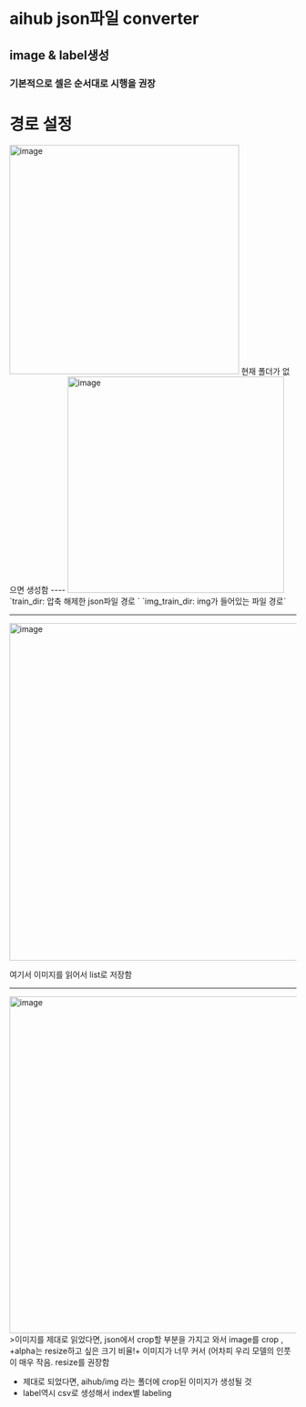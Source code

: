 # aihub json파일 converter 
## image & label생성

### 기본적으로 셀은 순서대로 시행을 권장 
# 경로 설정 
<img width="403" alt="image" src="https://user-images.githubusercontent.com/45085563/192590732-76ffc8b8-9886-4c16-891e-5aedd517b8e5.png">
현재 폴더가 없으면 생성함 
----
<img width="380" alt="image" src="https://user-images.githubusercontent.com/45085563/192590809-8af69bfa-66cc-4959-b96a-1832478e1924.png">
`train_dir: 압축 해제한 json파일 경로 `
`img_train_dir: img가 들어있는 파일 경로`

----
<img width="593" alt="image" src="https://user-images.githubusercontent.com/45085563/192591227-58f282db-b2a1-41cf-bc33-f8f81b4ff6c3.png">

여기서 이미지를 읽어서 list로 저장함 

----
<img width="592" alt="image" src="https://user-images.githubusercontent.com/45085563/192591102-ea290e13-6a35-4c94-b3c1-b59bdad36197.png">
>이미지를 제대로 읽었다면, json에서 crop할 부분을 가지고 와서 image를 crop , 
+alpha는 resize하고 싶은 크기 비율!+ 이미지가 너무 커서 (어차피 우리 모델의 인풋이 매우 작음. resize를 권장함

+ 제대로 되었다면, aihub/img 라는 폴더에 crop된 이미지가 생성될 것
+ label역시 csv로 생성해서 index별 labeling
